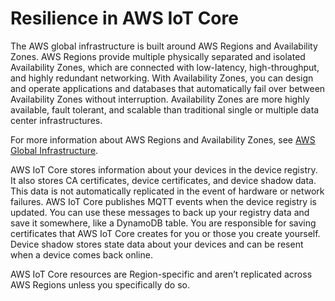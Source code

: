 # Resilience in AWS IoT Core<a name="disaster-recovery-resiliency"></a>

The AWS global infrastructure is built around AWS Regions and Availability Zones\. AWS Regions provide multiple physically separated and isolated Availability Zones, which are connected with low\-latency, high\-throughput, and highly redundant networking\. With Availability Zones, you can design and operate applications and databases that automatically fail over between Availability Zones without interruption\. Availability Zones are more highly available, fault tolerant, and scalable than traditional single or multiple data center infrastructures\. 

For more information about AWS Regions and Availability Zones, see [AWS Global Infrastructure](http://aws.amazon.com/about-aws/global-infrastructure/)\.

AWS IoT Core stores information about your devices in the device registry\. It also stores CA certificates, device certificates, and device shadow data\. This data is not automatically replicated in the event of hardware or network failures\. AWS IoT Core publishes MQTT events when the device registry is updated\. You can use these messages to back up your registry data and save it somewhere, like a DynamoDB table\. You are responsible for saving certificates that AWS IoT Core creates for you or those you create yourself\. Device shadow stores state data about your devices and can be resent when a device comes back online\.

AWS IoT Core resources are Region\-specific and aren’t replicated across AWS Regions unless you specifically do so\.